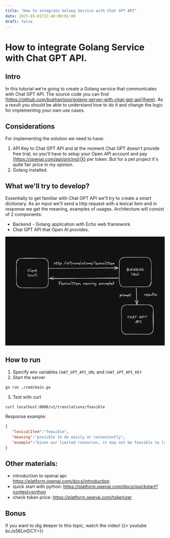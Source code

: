 ```yaml
---
title: "How to integrate Golang Service with Chat GPT API"
date: 2023-05-01T22:40:00+01:00
draft: false 
---
```

# How to integrate Golang Service with Chat GPT API.

## Intro
In this tutorial we're going to create a Golang service that communicates with Chat GPT API. The source code you can find [https://github.com/bukhavtsov/golang-server-with-chat-gpt-api](here). As a result you should be able to understand how to do it and change the logic for implementing your own use cases.

## Considerations
For implementing the solution we need to have:
1. API Key to Chat GPT API and at the moment Chat GPT doesn't provide free trial, so you'll have to setup your Open API account and pay [https://openai.com/api/pricing](X) per token. But for a pet project it's quite fair price in my opinion.
2. Golang installed.

## What we'll try to develop?
Essentially to get familiar with Chat GPT API we'll try to create a smart dictionary. As an input we'll send a http request with a lexical item and in response we get the meaning, examples of usages.
Architecture will consist of 2 components:
- Backend - Golang application with Echo web framework.
- Chat GPT API that Open AI provides.

![architecture](/images/architecture-server-with-gpt.png "High Level Architecture")

## How to run
1. Specify env variables `CHAT_GPT_API_URL` and `CHAT_GPT_API_KEY`
2. Start the server
```bash
go run ./cmd/main.go
```
3. Test with curl
```curl
curl localhost:8080/v1/translations/feasible
```

Response example:
```json
{
   "lexicalItem":"feasible",
   "meaning":"possible to do easily or conveniently",
   "example":"Given our limited resources, it may not be feasible to launch a new product at this time."
}
```

## Other materials:
- introduction to openai api: https://platform.openai.com/docs/introduction
- quick start with python: https://platform.openai.com/docs/quickstart?context=python
- check token price: https://platform.openai.com/tokenizer

## Bonus
If you want to dig deeper to this topic, watch the video!
{{< youtube bcJs56LmDCY>}}
